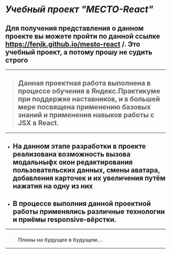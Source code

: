 # **_Учебный проект "МЕСТО-React"_**

## Для получения представления о данном проекте вы можете пройти по данной ссылке https://fenjk.github.io/mesto-react /. Это учебный проект, а потому прошу не судить строго

___

> ## Данная проектная работа выполнена в процессе обучения в Яндекс.Практикуме при поддержке наставников, и в большей мере посвящена применению базовых знаний и применения навыков работы с JSX в React.


___

+ ## **На данном этапе разработки в проекте реализована возможность вызова модальныфх окон редактирования пользовательских данных, смены аватара, добавления карточек и их увеличения путём нажатия на одну из них**

+ ## **В процессе выполния данной проектной работы применялись различные технологии и приёмы responsive-вёрстки.**

___

> ### Планы на будущее в будущем...

___

